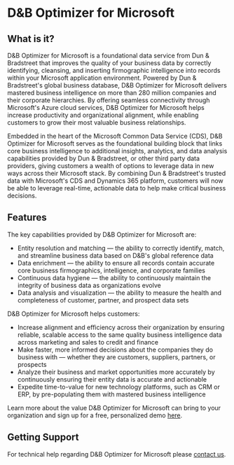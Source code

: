 # D&B Optimizer for Microsoft

## What is it?
D&B Optimizer for Microsoft is a foundational data service from Dun & Bradstreet that improves the quality of your business data by correctly identifying, cleansing, and inserting firmographic intelligence into records within your Microsoft application environment. Powered by Dun & Bradstreet's global business database, D&B Optimizer for Microsoft delivers mastered business intelligence on more than 280 million companies and their corporate hierarchies. By offering seamless connectivity through Microsoft's Azure cloud services, D&B Optimizer for Microsoft helps increase productivity and organizational alignment, while enabling customers to grow their most valuable business relationships.

Embedded in the heart of the Microsoft Common Data Service (CDS), D&B Optimizer for Microsoft serves as the foundational building block that links core business intelligence to additional insights, analytics, and data analysis capabilities provided by Dun & Bradstreet, or other third party data providers, giving customers a wealth of options to leverage data in new ways across their Microsoft stack. By combining Dun & Bradstreet's trusted data with Microsoft's CDS and Dynamics 365 platform, customers will now be able to leverage real-time, actionable data to help make critical business decisions.

## Features
The key capabilities provided by D&B Optimizer for Microsoft are: 

* Entity resolution and matching &mdash; the ability to correctly identify, match, and streamline business data based on D&B's global reference data
* Data enrichment &mdash; the ability to ensure all records contain accurate core business firmographics, intelligence, and corporate families
* Continuous data hygiene &mdash; the ability to continuously maintain the integrity of business data as organizations evolve
* Data analysis and visualization &mdash; the ability to measure the health and completeness of customer, partner, and prospect data sets

D&B Optimizer for Microsoft helps customers: 
* Increase alignment and efficiency across their organization by ensuring reliable, scalable access to the same quality business intelligence data across marketing and sales to credit and finance
* Make faster, more informed decisions about the companies they do business with &mdash; whether they are customers, suppliers, partners, or prospects 
* Analyze their business and market opportunities more accurately by continuously ensuring their entity data is accurate and actionable
* Expedite time-to-value for new technology platforms, such as CRM or ERP, by pre-populating them with mastered business intelligence

Learn more about the value D&B Optimizer for Microsoft can bring to your organization and sign up for a free, personalized demo [here](http://www.dnb.com/products/marketing-sales/dnb-optimizer-for-microsoft-cds.html).

## Getting Support
For technical help regarding D&B Optimizer for Microsoft please [contact us](http://www.dnb.com/utility-pages/customer-service.html).